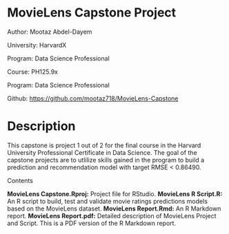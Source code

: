 # MovieLens Capstone Project


Author: Mootaz Abdel-Dayem 

University: HarvardX

Program: Data Science Professional

Course: PH125.9x

Program: Data Science Professional

Github: https://github.com/mootaz718/MovieLens-Capstone



# Description

This capstone is project 1 out of 2 for the final course in the Harvard University Professional Certificate in Data Science. The goal of the capstone projects are to utlilize skills gained in the program to build a prediction and recommendation model with target RMSE < 0.86490.

Contents

**MovieLens Capstone.Rproj:** Project file for RStudio.
**MovieLens R Script.R:** An R script to build, test and validate movie ratings predictions models based on the MovieLens dataset.
**MovieLens Report.Rmd:** An R Markdown report.
**MovieLens Report.pdf:** Detailed description of MovieLens Project and Script. This is a PDF version of the R Markdown report.
